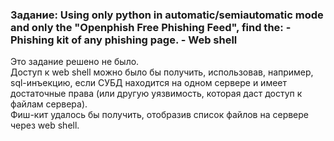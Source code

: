 <h3>Задание: Using only python in automatic/semiautomatic mode and only the "Openphish Free Phishing Feed",
find the:
 - Phishing kit of any phishing page.
 - Web shell
</h3>
<p>Это задание решено не было. <br>
Доступ к web shell можно было бы получить, использовав, например, sql-инъекцию, если СУБД находится на одном сервере 
и имеет достаточные права (или другую уязвимость, которая даст доступ к файлам сервера).<br>
Фиш-кит удалось бы получить, отобразив список файлов на сервере через web shell.
</p>